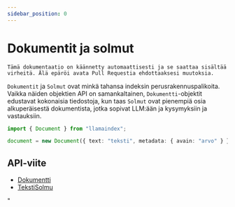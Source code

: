 ```yaml
---
sidebar_position: 0
---
```


# Dokumentit ja solmut

`Tämä dokumentaatio on käännetty automaattisesti ja se saattaa sisältää virheitä. Älä epäröi avata Pull Requestia ehdottaaksesi muutoksia.`

`Dokumentit` ja `Solmut` ovat minkä tahansa indeksin perusrakennuspalikoita. Vaikka näiden objektien API on samankaltainen, `Dokumentti`-objektit edustavat kokonaisia tiedostoja, kun taas `Solmut` ovat pienempiä osia alkuperäisestä dokumentista, jotka sopivat LLM:ään ja kysymyksiin ja vastauksiin.

```typescript
import { Document } from "llamaindex";

document = new Document({ text: "teksti", metadata: { avain: "arvo" } });
```

## API-viite

- [Dokumentti](../../api/classes/Document.md)
- [TekstiSolmu](../../api/classes/TextNode.md)

"
